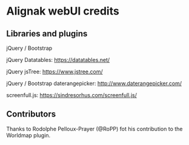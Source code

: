 Alignak webUI credits
=====================


Libraries and plugins
---------------------

jQuery / Bootstrap

jQuery Datatables: https://datatables.net/

jQuery jsTree: https://www.jstree.com/

jQuery / Bootstrap daterangepicker: http://www.daterangepicker.com/

screenfull.js: https://sindresorhus.com/screenfull.js/

Contributors
------------

Thanks to Rodolphe Pelloux-Prayer (@RoPP) fot his contribution to the Worldmap plugin.
